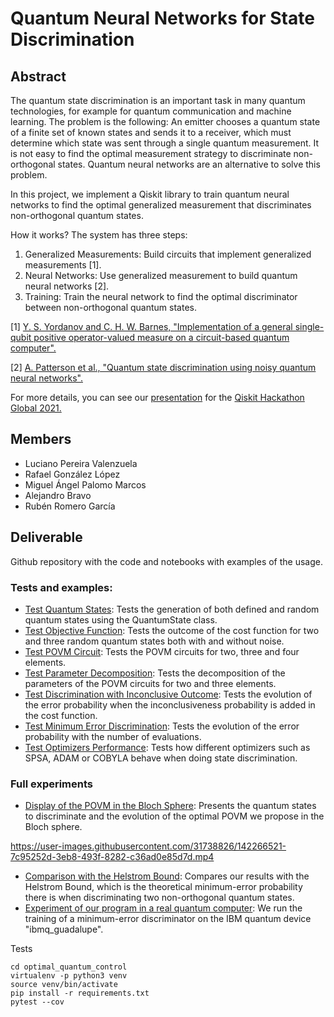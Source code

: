 # Quantum Neural Networks for State Discrimination

## Abstract
The quantum state discrimination is an important task in many quantum technologies, for example for quantum communication and machine learning. The problem is the following: An emitter chooses a quantum state of a finite set of known states and sends it to a receiver, which must determine which state was sent through a single quantum measurement. It is not easy to find the optimal measurement strategy to discriminate non-orthogonal states. Quantum neural networks are an alternative to solve this problem. 

In this project, we implement a Qiskit library to train quantum neural networks to find the optimal generalized measurement that discriminates non-orthogonal quantum states. 

How it works? The system has three steps:

1. Generalized Measurements: Build circuits that implement generalized measurements [1].
2. Neural Networks: Use generalized measurement to build quantum neural networks [2].
3. Training: Train the neural network to find the optimal discriminator between non-orthogonal quantum states.

[1] [Y. S. Yordanov and C. H. W. Barnes, "Implementation of a general single-qubit positive operator-valued 
measure on a circuit-based quantum computer".](https://arxiv.org/abs/2001.04749)

[2] [A. Patterson et al., "Quantum state discrimination using noisy quantum neural networks".](https://journals.aps.org/prresearch/abstract/10.1103/PhysRevResearch.3.013063)

For more details, you can see our [presentation](https://docs.google.com/presentation/d/1_14M5NA_008ZQ5EbfpZZ8r3dNMFy2ue359XZdKV57oc/edit?usp=sharing) for the [Qiskit Hackathon Global 2021.](https://qiskithackathon.global21.bemyapp.com/#/projects/61890abf1f2d250213305658)

## Members
- Luciano Pereira Valenzuela
- Rafael González López
- Miguel Ángel Palomo Marcos
- Alejandro Bravo
- Rubén Romero García

## Deliverable
Github repository with the code and notebooks with examples of the usage. 

### Tests and examples:

- [Test Quantum States](qnn/tests/test_quantum_states.ipynb): Tests the generation of both defined and random quantum states using the QuantumState class.
- [Test Objective Function](qnn/tests/test_objective_function.ipynb): Tests the outcome of the cost function for two and three random quantum states both with and without noise.
- [Test POVM Circuit](qnn/tests/test_povm_circuit.ipynb): Tests the POVM circuits for two, three and four elements.
- [Test Parameter Decomposition](qnn/tests/test_parameter_decompose.ipynb): Tests the decomposition of the parameters of the POVM circuits for two and three elements.
- [Test Discrimination with Inconclusive Outcome](qnn/tests/test_discrimination_with_inconclusive_outcome.ipynb): Tests the evolution of the error probability when the inconclusiveness probability is added in the cost function.
- [Test Minimum Error Discrimination](qnn/tests/test_minimum_error_discrimination.ipynb): Tests the evolution of the error probability with the number of evaluations.
- [Test Optimizers Performance](qnn/tests/test_optimizer.ipynb): Tests how different optimizers such as SPSA, ADAM or COBYLA behave when doing state discrimination.

### Full experiments
 
- [Display of the POVM in the Bloch Sphere](qnn/results/Obtain_and_plot_povm.ipynb): Presents the quantum states to discriminate and the evolution of the optimal POVM we propose in the Bloch sphere.

https://user-images.githubusercontent.com/31738826/142266521-7c95252d-3eb8-493f-8282-c36ad0e85d7d.mp4

- [Comparison with the Helstrom Bound](qnn/results/Comparison_HelstromBound.ipynb): Compares our results with the Helstrom Bound, which is the theoretical minimum-error probability there is when discriminating two non-orthogonal quantum states.
- [Experiment of our program in a real quantum computer](qnn/results/experiment_minimum_error.ipynb): We run the training of a minimum-error discriminator on the IBM quantum device "ibmq_guadalupe".

Tests

```
cd optimal_quantum_control
virtualenv -p python3 venv
source venv/bin/activate
pip install -r requirements.txt
pytest --cov
```
